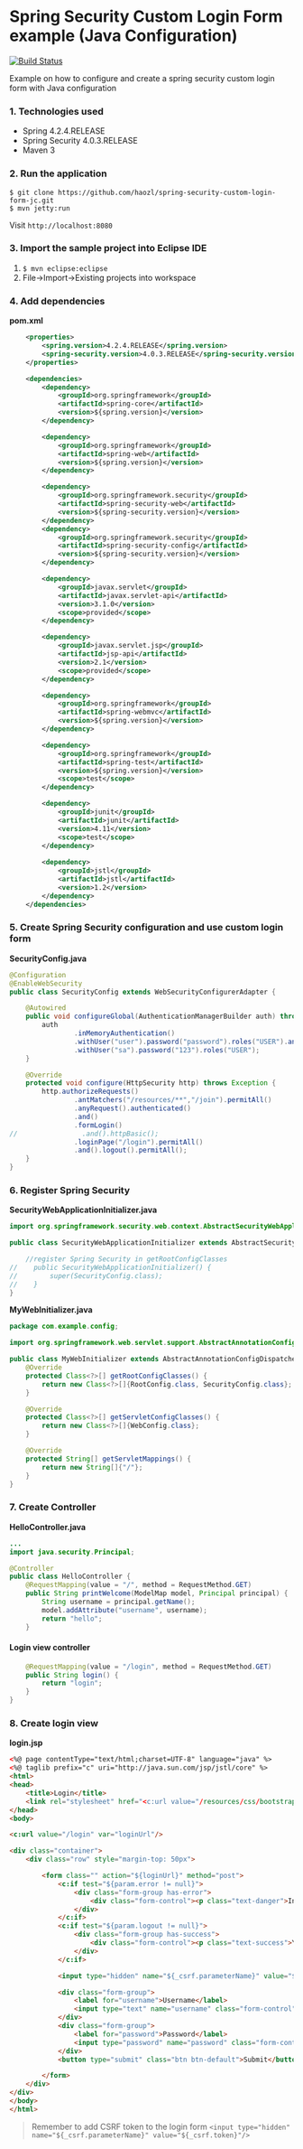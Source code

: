 Spring Security Custom Login Form example (Java Configuration)
===============================
[![Build Status](https://travis-ci.org/haozl/spring-security-custom-login-form-jc.svg)](https://travis-ci.org/haozl/spring-security-custom-login-form-jc)

Example on how to configure and create a spring security custom login form with Java configuration

### 1. Technologies used
* Spring 4.2.4.RELEASE
* Spring Security 4.0.3.RELEASE
* Maven 3

### 2. Run the application
```shell
$ git clone https://github.com/haozl/spring-security-custom-login-form-jc.git
$ mvn jetty:run
```
Visit ```http://localhost:8080```

### 3. Import the sample project into Eclipse IDE
1. ```$ mvn eclipse:eclipse```
2. File->Import->Existing projects into workspace

### 4. Add dependencies
**pom.xml**
```xml
    <properties>
        <spring.version>4.2.4.RELEASE</spring.version>
        <spring-security.version>4.0.3.RELEASE</spring-security.version>
    </properties>

    <dependencies>
        <dependency>
            <groupId>org.springframework</groupId>
            <artifactId>spring-core</artifactId>
            <version>${spring.version}</version>
        </dependency>

        <dependency>
            <groupId>org.springframework</groupId>
            <artifactId>spring-web</artifactId>
            <version>${spring.version}</version>
        </dependency>

        <dependency>
            <groupId>org.springframework.security</groupId>
            <artifactId>spring-security-web</artifactId>
            <version>${spring-security.version}</version>
        </dependency>
        <dependency>
            <groupId>org.springframework.security</groupId>
            <artifactId>spring-security-config</artifactId>
            <version>${spring-security.version}</version>
        </dependency>

        <dependency>
            <groupId>javax.servlet</groupId>
            <artifactId>javax.servlet-api</artifactId>
            <version>3.1.0</version>
            <scope>provided</scope>
        </dependency>

        <dependency>
            <groupId>javax.servlet.jsp</groupId>
            <artifactId>jsp-api</artifactId>
            <version>2.1</version>
            <scope>provided</scope>
        </dependency>

        <dependency>
            <groupId>org.springframework</groupId>
            <artifactId>spring-webmvc</artifactId>
            <version>${spring.version}</version>
        </dependency>

        <dependency>
            <groupId>org.springframework</groupId>
            <artifactId>spring-test</artifactId>
            <version>${spring.version}</version>
            <scope>test</scope>
        </dependency>

        <dependency>
            <groupId>junit</groupId>
            <artifactId>junit</artifactId>
            <version>4.11</version>
            <scope>test</scope>
        </dependency>
        
        <dependency>
            <groupId>jstl</groupId>
            <artifactId>jstl</artifactId>
            <version>1.2</version>
        </dependency>
    </dependencies>
```

### 5. Create Spring Security configuration and use custom login form
**SecurityConfig.java**
```java
@Configuration
@EnableWebSecurity
public class SecurityConfig extends WebSecurityConfigurerAdapter {

    @Autowired
    public void configureGlobal(AuthenticationManagerBuilder auth) throws Exception {
        auth
                .inMemoryAuthentication()
                .withUser("user").password("password").roles("USER").and()
                .withUser("sa").password("123").roles("USER");
    }

    @Override
    protected void configure(HttpSecurity http) throws Exception {
        http.authorizeRequests()
                .antMatchers("/resources/**","/join").permitAll()
                .anyRequest().authenticated()
                .and()
                .formLogin()
//                .and().httpBasic();
                .loginPage("/login").permitAll()
                .and().logout().permitAll();
    }
}
```


### 6. Register Spring Security
**SecurityWebApplicationInitializer.java**
```java
import org.springframework.security.web.context.AbstractSecurityWebApplicationInitializer;

public class SecurityWebApplicationInitializer extends AbstractSecurityWebApplicationInitializer {

    //register Spring Security in getRootConfigClasses
//    public SecurityWebApplicationInitializer() {
//        super(SecurityConfig.class);
//    }
}
```
**MyWebInitializer.java**
```java
package com.example.config;

import org.springframework.web.servlet.support.AbstractAnnotationConfigDispatcherServletInitializer;

public class MyWebInitializer extends AbstractAnnotationConfigDispatcherServletInitializer {
    @Override
    protected Class<?>[] getRootConfigClasses() {
        return new Class<?>[]{RootConfig.class, SecurityConfig.class};
    }

    @Override
    protected Class<?>[] getServletConfigClasses() {
        return new Class<?>[]{WebConfig.class};
    }

    @Override
    protected String[] getServletMappings() {
        return new String[]{"/"};
    }
}
```

### 7. Create Controller
**HelloController.java**
```java
...
import java.security.Principal;

@Controller
public class HelloController {
    @RequestMapping(value = "/", method = RequestMethod.GET)
    public String printWelcome(ModelMap model, Principal principal) {
        String username = principal.getName();
        model.addAttribute("username", username);
        return "hello";
    }
```
#### Login view controller
```java
    @RequestMapping(value = "/login", method = RequestMethod.GET)
    public String login() {
        return "login";
    }
}
```

### 8. Create login view
**login.jsp**
```html
<%@ page contentType="text/html;charset=UTF-8" language="java" %>
<%@ taglib prefix="c" uri="http://java.sun.com/jsp/jstl/core" %>
<html>
<head>
    <title>Login</title>
    <link rel="stylesheet" href="<c:url value="/resources/css/bootstrap.min.css" />">
</head>
<body>

<c:url value="/login" var="loginUrl"/>

<div class="container">
    <div class="row" style="margin-top: 50px">

        <form class="" action="${loginUrl}" method="post">
            <c:if test="${param.error != null}">
                <div class="form-group has-error">
                    <div class="form-control"><p class="text-danger">Invalid username and password.</p></div>
                </div>
            </c:if>
            <c:if test="${param.logout != null}">
                <div class="form-group has-success">
                    <div class="form-control"><p class="text-success">You have been logged out.</p></div>
                </div>
            </c:if>

            <input type="hidden" name="${_csrf.parameterName}" value="${_csrf.token}"/>

            <div class="form-group">
                <label for="username">Username</label>
                <input type="text" name="username" class="form-control" id="username" placeholder="Username">
            </div>
            <div class="form-group">
                <label for="password">Password</label>
                <input type="password" name="password" class="form-control" id="password" placeholder="Password">
            </div>
            <button type="submit" class="btn btn-default">Submit</button>

        </form>
    </div>
</div>
</body>
</html>
```
> Remember to add CSRF token to the login form 
```<input type="hidden" name="${_csrf.parameterName}" value="${_csrf.token}"/>```

